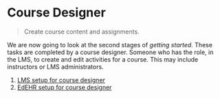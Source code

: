 # Course Designer

> Create course content and assignments.

We are now going to look at the second stages of *getting started*. These tasks are completed by a course designer. Someone who has the role, in the LMS, to create and edit activities for a course. This may include instructors or LMS administrators.

1. [LMS setup for course designer](/course-designer/cd-lms.md)  
2. [EdEHR setup for course designer](/course-designer/cd-edehr.md)


